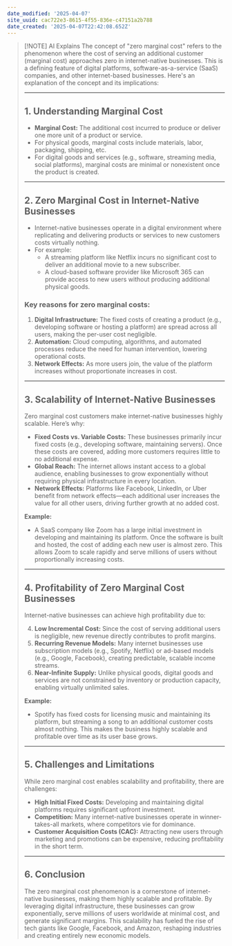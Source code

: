 ```yaml
---
date_modified: '2025-04-07'
site_uuid: cac722e3-8615-4f55-836e-c47151a2b788
date_created: '2025-04-07T22:42:08.652Z'
---
```




> [!NOTE] AI Explains
> The concept of "zero marginal cost" refers to the phenomenon where the cost of serving an additional customer (marginal cost) approaches zero in internet-native businesses. This is a defining feature of digital platforms, software-as-a-service (SaaS) companies, and other internet-based businesses. Here's an explanation of the concept and its implications:
> 
> ---
> 
> ## **1. Understanding Marginal Cost**
> 
> - **Marginal Cost:** The additional cost incurred to produce or deliver one more unit of a product or service.
> - For physical goods, marginal costs include materials, labor, packaging, shipping, etc.
> - For digital goods and services (e.g., software, streaming media, social platforms), marginal costs are minimal or nonexistent once the product is created.
> 
> ---
> 
> ## **2. Zero Marginal Cost in Internet-Native Businesses**
> 
> - Internet-native businesses operate in a digital environment where replicating and delivering products or services to new customers costs virtually nothing.
> - For example:
>     - A streaming platform like Netflix incurs no significant cost to deliver an additional movie to a new subscriber.
>     - A cloud-based software provider like Microsoft 365 can provide access to new users without producing additional physical goods.
> 
> ### Key reasons for zero marginal costs:
> 
> 1. **Digital Infrastructure:** The fixed costs of creating a product (e.g., developing software or hosting a platform) are spread across all users, making the per-user cost negligible.
> 2. **Automation:** Cloud computing, algorithms, and automated processes reduce the need for human intervention, lowering operational costs.
> 3. **Network Effects:** As more users join, the value of the platform increases without proportionate increases in cost.
> 
> ---
> 
> ## **3. Scalability of Internet-Native Businesses**
> 
> Zero marginal cost customers make internet-native businesses highly scalable. Here’s why:
> 
> - **Fixed Costs vs. Variable Costs:** These businesses primarily incur fixed costs (e.g., developing software, maintaining servers). Once these costs are covered, adding more customers requires little to no additional expense.
> - **Global Reach:** The internet allows instant access to a global audience, enabling businesses to grow exponentially without requiring physical infrastructure in every location.
> - **Network Effects:** Platforms like Facebook, LinkedIn, or Uber benefit from network effects—each additional user increases the value for all other users, driving further growth at no added cost.
> 
> **Example:**
> 
> - A SaaS company like Zoom has a large initial investment in developing and maintaining its platform. Once the software is built and hosted, the cost of adding each new user is almost zero. This allows Zoom to scale rapidly and serve millions of users without proportionally increasing costs.
> 
> ---
> 
> ## **4. Profitability of Zero Marginal Cost Businesses**
> 
> Internet-native businesses can achieve high profitability due to:
> 
> 4. **Low Incremental Cost:** Since the cost of serving additional users is negligible, new revenue directly contributes to profit margins.
> 5. **Recurring Revenue Models:** Many internet businesses use subscription models (e.g., Spotify, Netflix) or ad-based models (e.g., Google, Facebook), creating predictable, scalable income streams.
> 6. **Near-Infinite Supply:** Unlike physical goods, digital goods and services are not constrained by inventory or production capacity, enabling virtually unlimited sales.
> 
> **Example:**
> 
> - Spotify has fixed costs for licensing music and maintaining its platform, but streaming a song to an additional customer costs almost nothing. This makes the business highly scalable and profitable over time as its user base grows.
> 
> ---
> 
> ## **5. Challenges and Limitations**
> 
> While zero marginal cost enables scalability and profitability, there are challenges:
> 
> - **High Initial Fixed Costs:** Developing and maintaining digital platforms requires significant upfront investment.
> - **Competition:** Many internet-native businesses operate in winner-takes-all markets, where competitors vie for dominance.
> - **Customer Acquisition Costs (CAC):** Attracting new users through marketing and promotions can be expensive, reducing profitability in the short term.
> 
> ---
> 
> ## **6. Conclusion**
> 
> The zero marginal cost phenomenon is a cornerstone of internet-native businesses, making them highly scalable and profitable. By leveraging digital infrastructure, these businesses can grow exponentially, serve millions of users worldwide at minimal cost, and generate significant margins. This scalability has fueled the rise of tech giants like Google, Facebook, and Amazon, reshaping industries and creating entirely new economic models.